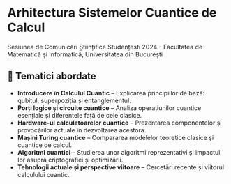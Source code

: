 # Arhitectura Sistemelor Cuantice de Calcul
Sesiunea de Comunicări Științifice Studențești  2024 - Facultatea de Matematică și Informatică, Universitatea din București

## 📖 Tematici abordate  
- **Introducere în Calculul Cuantic** – Explicarea principiilor de bază: qubitul, superpoziția și entanglementul.  
- **Porți logice și circuite cuantice** – Analiza operațiunilor cuantice esențiale și diferențele față de cele clasice.  
- **Hardware-ul calculatoarelor cuantice** – Prezentarea componentelor și provocărilor actuale în dezvoltarea acestora.  
- **Mașini Turing cuantice** – Compararea modelelor teoretice clasice și cuantice de calcul.  
- **Algoritmi cuantici** – Studierea unor algoritmi reprezentativi și impactul lor asupra criptografiei și optimizării.  
- **Tehnologii actuale și perspective viitoare** – Cercetări recente și viitorul calculului cuantic.

